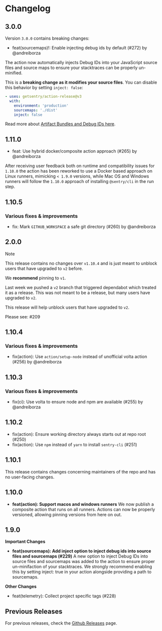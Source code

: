 # Changelog

## 3.0.0

Version `3.0.0` contains breaking changes:

- feat(sourcemaps)!: Enable injecting debug ids by default (#272) by @andreiborza

The action now automatically injects Debug IDs into your JavaScript source files and source maps to ensure your stacktraces can be
properly un-minified.

This is a **breaking change as it modifies your source files**. You can disable this behavior by setting `inject: false`:

```yaml
- uses: getsentry/action-release@v3
  with:
    environment: 'production'
    sourcemaps: './dist'
    inject: false
```

Read more about [Artifact Bundles and Debug IDs here](https://docs.sentry.io/platforms/javascript/sourcemaps/troubleshooting_js/artifact-bundles/).

## 1.11.0

- feat: Use hybrid docker/composite action approach (#265) by @andreiborza

After receiving user feedback both on runtime and compatibility issues for `1.10.0`
the action has been reworked to use a Docker based approach on Linux runners, mimicking
`< 1.9.0` versions, while Mac OS and Windows runners will follow the `1.10.0` approach
of installing `@sentry/cli` in the run step.

## 1.10.5

### Various fixes & improvements

- fix: Mark `GITHUB_WORKSPACE` a safe git directory (#260) by @andreiborza

## 2.0.0

> [!NOTE]
> This release contains no changes over `v1.10.4` and is just meant to unblock users that have upgraded to `v2` before.
>
> We **recommend** pinning to `v1`.

Last week we pushed a `v2` branch that triggered dependabot which treated it as a release.
This was not meant to be a release, but many users have upgraded to `v2`.

This release will help unblock users that have upgraded to `v2`.

Please see: #209

## 1.10.4

### Various fixes & improvements

- fix(action): Use `action/setup-node` instead of unofficial volta action (#256) by @andreiborza

## 1.10.3

### Various fixes & improvements

- fix(ci): Use volta to ensure node and npm are available (#255) by @andreiborza

## 1.10.2

- fix(action): Ensure working directory always starts out at repo root (#250)
- fix(action): Use `npm` instead of `yarn` to install `sentry-cli` (#251)

## 1.10.1

This release contains changes concerning maintainers of the repo and has no user-facing changes.

## 1.10.0

- **feat(action): Support macos and windows runners**
We now publish a composite action that runs on all runners. Actions can now be properly versioned, allowing pinning versions from here on out.

## 1.9.0

**Important Changes**

- **feat(sourcemaps): Add inject option to inject debug ids into source files and sourcemaps (#229)**
A new option to inject Debug IDs into source files and sourcemaps was added to the action to ensure proper un-minifaction of your stacktraces. We strongly recommend enabling this by setting inject: true in your action alongside providing a path to sourcemaps.

**Other Changes**
- feat(telemetry): Collect project specific tags (#228)

## Previous Releases

For previous releases, check the [Github Releases](https://github.com/getsentry/action-release/releases) page.
